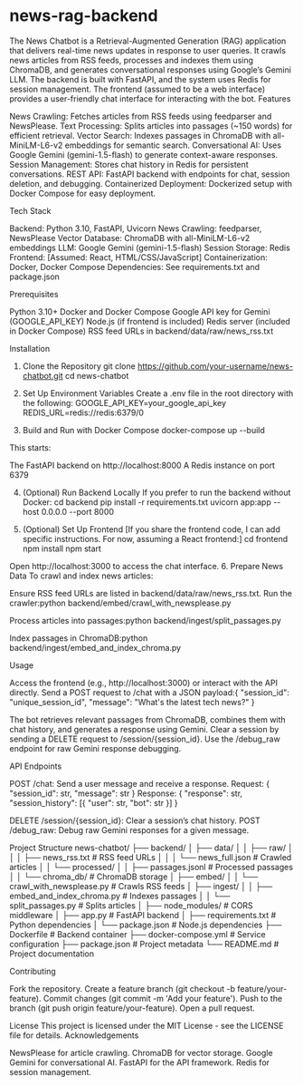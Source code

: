# news-rag-backend

The News Chatbot is a Retrieval-Augmented Generation (RAG) application that delivers real-time news updates in response to user queries. It crawls news articles from RSS feeds, processes and indexes them using ChromaDB, and generates conversational responses using Google’s Gemini LLM. The backend is built with FastAPI, and the system uses Redis for session management. The frontend (assumed to be a web interface) provides a user-friendly chat interface for interacting with the bot.
Features

News Crawling: Fetches articles from RSS feeds using feedparser and NewsPlease.
Text Processing: Splits articles into passages (~150 words) for efficient retrieval.
Vector Search: Indexes passages in ChromaDB with all-MiniLM-L6-v2 embeddings for semantic search.
Conversational AI: Uses Google Gemini (gemini-1.5-flash) to generate context-aware responses.
Session Management: Stores chat history in Redis for persistent conversations.
REST API: FastAPI backend with endpoints for chat, session deletion, and debugging.
Containerized Deployment: Dockerized setup with Docker Compose for easy deployment.

Tech Stack

Backend: Python 3.10, FastAPI, Uvicorn
News Crawling: feedparser, NewsPlease
Vector Database: ChromaDB with all-MiniLM-L6-v2 embeddings
LLM: Google Gemini (gemini-1.5-flash)
Session Storage: Redis
Frontend: [Assumed: React, HTML/CSS/JavaScript]
Containerization: Docker, Docker Compose
Dependencies: See requirements.txt and package.json

Prerequisites

Python 3.10+
Docker and Docker Compose
Google API key for Gemini (GOOGLE_API_KEY)
Node.js (if frontend is included)
Redis server (included in Docker Compose)
RSS feed URLs in backend/data/raw/news_rss.txt

Installation
1. Clone the Repository
git clone https://github.com/your-username/news-chatbot.git
cd news-chatbot

2. Set Up Environment Variables
Create a .env file in the root directory with the following:
GOOGLE_API_KEY=your_google_api_key
REDIS_URL=redis://redis:6379/0

3. Build and Run with Docker Compose
docker-compose up --build

This starts:

The FastAPI backend on http://localhost:8000
A Redis instance on port 6379

4. (Optional) Run Backend Locally
If you prefer to run the backend without Docker:
cd backend
pip install -r requirements.txt
uvicorn app:app --host 0.0.0.0 --port 8000

5. (Optional) Set Up Frontend
[If you share the frontend code, I can add specific instructions. For now, assuming a React frontend:]
cd frontend
npm install
npm start

Open http://localhost:3000 to access the chat interface.
6. Prepare News Data
To crawl and index news articles:

Ensure RSS feed URLs are listed in backend/data/raw/news_rss.txt.
Run the crawler:python backend/embed/crawl_with_newsplease.py


Process articles into passages:python backend/ingest/split_passages.py


Index passages in ChromaDB:python backend/ingest/embed_and_index_chroma.py



Usage

Access the frontend (e.g., http://localhost:3000) or interact with the API directly.
Send a POST request to /chat with a JSON payload:{
    "session_id": "unique_session_id",
    "message": "What's the latest tech news?"
}


The bot retrieves relevant passages from ChromaDB, combines them with chat history, and generates a response using Gemini.
Clear a session by sending a DELETE request to /session/{session_id}.
Use the /debug_raw endpoint for raw Gemini response debugging.

API Endpoints

POST /chat: Send a user message and receive a response.
Request: { "session_id": str, "message": str }
Response: { "response": str, "session_history": [{ "user": str, "bot": str }] }


DELETE /session/{session_id}: Clear a session’s chat history.
POST /debug_raw: Debug raw Gemini responses for a given message.

Project Structure
news-chatbot/
├── backend/
│   ├── data/
│   │   ├── raw/
│   │   │   ├── news_rss.txt        # RSS feed URLs
│   │   │   └── news_full.json      # Crawled articles
│   │   └── processed/
│   │       ├── passages.jsonl      # Processed passages
│   │       └── chroma_db/          # ChromaDB storage
│   ├── embed/
│   │   └── crawl_with_newsplease.py # Crawls RSS feeds
│   ├── ingest/
│   │   ├── embed_and_index_chroma.py # Indexes passages
│   │   └── split_passages.py        # Splits articles
│   ├── node_modules/                # CORS middleware
│   ├── app.py                       # FastAPI backend
│   ├── requirements.txt             # Python dependencies
│   └── package.json                 # Node.js dependencies
├── Dockerfile                       # Backend container
├── docker-compose.yml               # Service configuration
├── package.json                     # Project metadata
└── README.md                        # Project documentation

Contributing

Fork the repository.
Create a feature branch (git checkout -b feature/your-feature).
Commit changes (git commit -m 'Add your feature').
Push to the branch (git push origin feature/your-feature).
Open a pull request.

License
This project is licensed under the MIT License - see the LICENSE file for details.
Acknowledgements

NewsPlease for article crawling.
ChromaDB for vector storage.
Google Gemini for conversational AI.
FastAPI for the API framework.
Redis for session management.


